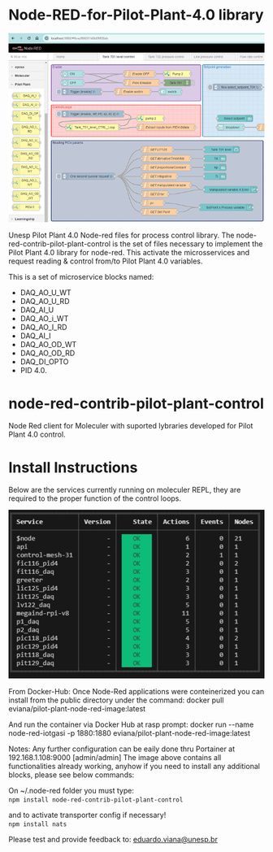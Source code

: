 # Node-RED-for-Pilot-Plant-4.0 library  
<p align="center">
 <img src="src/docs/Node-RED-overview.png" />
</p> 
Unesp Pilot Plant 4.0 Node-red files for process control library.   
The node-red-contrib-pilot-plant-control is the set of files necessary to implement the Pilot Plant 4.0 library for node-red.   
This activate the microsservices and request reading & control from/to Pilot Plant 4.0 variables.   

This is a set of microservice blocks named:      
- DAQ_AO_U_WT
- DAQ_AO_U_RD  
- DAQ_AI_U 
- DAQ_AO_i_WT   
- DAQ_AO_I_RD   
- DAQ_AI_I
- DAQ_AO_OD_WT  
- DAQ_AO_OD_RD   
- DAQ_DI_OPTO  
- PID 4.0.   

# node-red-contrib-pilot-plant-control 

Node Red client for Moleculer with suported lybraries developed for Pilot Plant 4.0 control.   

# Install Instructions

Below are the services currently running on moleculer REPL, they are required to the proper function of the control loops.
<p align="center">
 <img src="src/moleculer_services.png" />
</p>

From Docker-Hub:
Once Node-Red applications were conteinerized you can install from the public directory under the command:
      docker pull eviana/pilot-plant-node-red-image:latest

And run the container via Docker Hub at rasp prompt:
      docker run --name node-red-iotgasi -p 1880:1880 eviana/pilot-plant-node-red-image:latest

Notes: 
Any further configuration can be eaily done thru Portainer at 192.168.1.108:9000 [admin/admin]
The image above contains all functionalities already working, anyhow if you need to install any additional blocks, please see below commands:

On ~/.node-red folder you must type:   
```npm install node-red-contrib-pilot-plant-control```   

and to activate transporter config if necessary!  
```npm install nats```   

Please test and provide feedback to: eduardo.viana@unesp.br  
